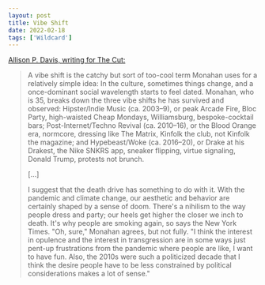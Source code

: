 ```yaml
---
layout: post
title: Vibe Shift
date: 2022-02-18
tags: ['Wildcard']
---
```

[Allison P. Davis, writing for The Cut:](https://www.thecut.com/2022/02/a-vibe-shift-is-coming.html)

> A vibe shift is the catchy but sort of too-cool term Monahan uses for a relatively simple idea: In the culture, sometimes things change, and a once-dominant social wavelength starts to feel dated. Monahan, who is 35, breaks down the three vibe shifts he has survived and observed: Hipster/Indie Music (ca. 2003–9), or peak Arcade Fire, Bloc Party, high-waisted<!--x--> Cheap Mondays, Williamsburg, bespoke-cocktail bars; Post-Internet/Techno Revival (ca. 2010–16), or the Blood Orange era, normcore, dressing like The Matrix, Kinfolk the club, not Kinfolk the magazine; and Hypebeast/Woke (ca. 2016–20), or Drake at his Drakest, the Nike SNKRS app, sneaker flipping, virtue signaling, Donald Trump, protests not brunch.
>
> [...]
>
> I suggest that the death drive has something to do with it. With the pandemic and climate change, our aesthetic and behavior are certainly shaped by a sense of doom. There's a nihilism to the way people dress and party; our heels get higher the closer we inch to death. It's why people are smoking again, so says the New York Times. "Oh, sure," Monahan agrees, but not fully. "I think the interest in opulence and the interest in transgression are in some ways just pent-up frustrations from the pandemic where people are like, I want to have fun. Also, the 2010s were such a politicized decade that I think the desire people have to be less constrained by political considerations makes a lot of sense."
